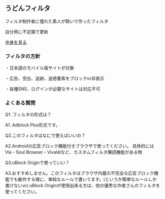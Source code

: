 ## うどんフィルタ

フィルタ制作者に憧れた素人が勢いで作ったフィルタ

自分用に不定期で更新

[中身を見る](https://raw.githubusercontent.com/mikadukiken/adblock/master/udonfilter.txt)

### フィルタの方針

・日本語のモバイル版サイトが対象

・広告、空白、追跡、迷惑要素をブロックor非表示

・各種SNS、ログインが必要なサイトは対応不可
### よくある質問
Q1. フィルタの形式は？

A1. Adblock Plus形式です。

Q2.このフィルタはなにで使えばいいの？

A2.Androidの広告ブロック機能付きブラウザで使ってください。
具体的にはVia・Soul Browser・Vivaldiなど、カスタムフィルタ購読機能がある物

Q3.uBlock Originで使っていい？

A3.おすすめしません。このフィルタはブラウザ内蔵の不完全な広告ブロック機能でも動作する様に、単純なルールで書いてます。(というか簡単なルールしか書けないｗ)
uBlock Originが使用出来る方は、他の優秀な作者さんのフィルタを使ってください。
